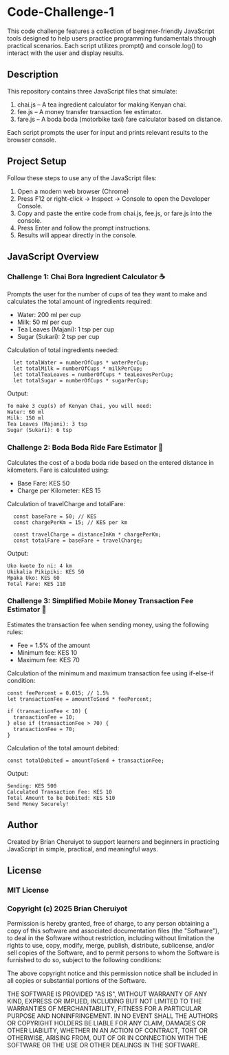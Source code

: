 # Code-Challenge-1

This code challenge features a collection of beginner-friendly JavaScript tools designed to help users practice programming fundamentals through practical scenarios. Each script utilizes prompt() and console.log() to interact with the user and display results.


## Description

This repository contains three JavaScript files that simulate:

1. chai.js – A tea ingredient calculator for making Kenyan chai.
2. fee.js – A money transfer transaction fee estimator.
3. fare.js – A boda boda (motorbike taxi) fare calculator based on distance.

Each script prompts the user for input and prints relevant results to the browser console. 

## Project Setup

Follow these steps to use any of the JavaScript files:

1. Open a modern web browser (Chrome)
2. Press F12 or right-click → Inspect → Console to open the Developer Console.
3. Copy and paste the entire code from chai.js, fee.js, or fare.js into the console.
4. Press Enter and follow the prompt instructions.
5. Results will appear directly in the console.



## JavaScript Overview

### Challenge 1: Chai Bora Ingredient Calculator ☕

Prompts the user for the number of cups of tea they want to make and calculates the total amount of ingredients required:

* Water: 200 ml per cup
* Milk: 50 ml per cup
* Tea Leaves (Majani): 1 tsp per cup
* Sugar (Sukari): 2 tsp per cup

Calculation of total ingredients needed:
```
  let totalWater = numberOfCups * waterPerCup;
  let totalMilk = numberOfCups * milkPerCup;
  let totalTeaLeaves = numberOfCups * teaLeavesPerCup;
  let totalSugar = numberOfCups * sugarPerCup;
```

Output:

```
To make 3 cup(s) of Kenyan Chai, you will need:
Water: 60 ml
Milk: 150 ml
Tea Leaves (Majani): 3 tsp
Sugar (Sukari): 6 tsp
```


### Challenge 2: Boda Boda Ride Fare Estimator 🛵

Calculates the cost of a boda boda ride based on the entered distance in kilometers. Fare is calculated using:

* Base Fare: KES 50
* Charge per Kilometer: KES 15

Calculation of travelCharge and totalFare:
```
  const baseFare = 50; // KES
  const chargePerKm = 15; // KES per km

  const travelCharge = distanceInKm * chargePerKm;
  const totalFare = baseFare + travelCharge;
```

Output:

```
Uko kwote Io ni: 4 km
Ukikalia Pikipiki: KES 50
Mpaka Uko: KES 60
Total Fare: KES 110
```

### Challenge 3: Simplified Mobile Money Transaction Fee Estimator 📱

Estimates the transaction fee when sending money, using the following rules:

* Fee = 1.5% of the amount
* Minimum fee: KES 10
* Maximum fee: KES 70

Calculation of the minimum and maximum transaction fee using if-else-if condition:
  ```
  const feePercent = 0.015; // 1.5%
  let transactionFee = amountToSend * feePercent;

  if (transactionFee < 10) {
    transactionFee = 10;
  } else if (transactionFee > 70) {
    transactionFee = 70;
  }
  ```
Calculation of the total amount debited:
```
const totalDebited = amountToSend + transactionFee;
```

Output:

```
Sending: KES 500
Calculated Transaction Fee: KES 10
Total Amount to be Debited: KES 510
Send Money Securely!
```





## Author
Created by Brian Cheruiyot to support learners and beginners in practicing JavaScript in simple, practical, and meaningful ways.

## License
### MIT License

### Copyright (c) 2025 Brian Cheruiyot

Permission is hereby granted, free of charge, to any person obtaining a copy
of this software and associated documentation files (the "Software"), to deal
in the Software without restriction, including without limitation the rights
to use, copy, modify, merge, publish, distribute, sublicense, and/or sell
copies of the Software, and to permit persons to whom the Software is
furnished to do so, subject to the following conditions:

The above copyright notice and this permission notice shall be included in all
copies or substantial portions of the Software.

THE SOFTWARE IS PROVIDED "AS IS", WITHOUT WARRANTY OF ANY KIND, EXPRESS OR
IMPLIED, INCLUDING BUT NOT LIMITED TO THE WARRANTIES OF MERCHANTABILITY,
FITNESS FOR A PARTICULAR PURPOSE AND NONINFRINGEMENT. IN NO EVENT SHALL THE
AUTHORS OR COPYRIGHT HOLDERS BE LIABLE FOR ANY CLAIM, DAMAGES OR OTHER
LIABILITY, WHETHER IN AN ACTION OF CONTRACT, TORT OR OTHERWISE, ARISING FROM,
OUT OF OR IN CONNECTION WITH THE SOFTWARE OR THE USE OR OTHER DEALINGS IN THE
SOFTWARE.
